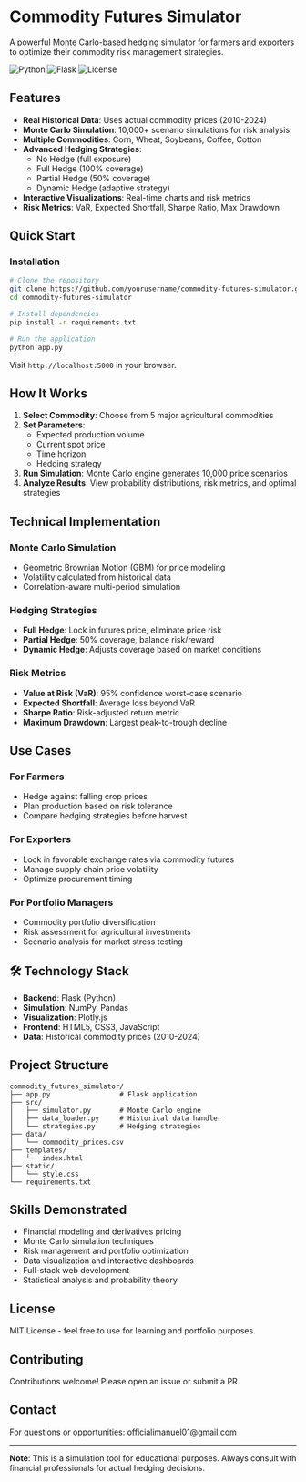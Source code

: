 #  Commodity Futures Simulator

A powerful Monte Carlo-based hedging simulator for farmers and exporters to optimize their commodity risk management strategies.

![Python](https://img.shields.io/badge/python-3.8+-blue.svg)
![Flask](https://img.shields.io/badge/flask-2.0+-green.svg)
![License](https://img.shields.io/badge/license-MIT-blue.svg)

##  Features

- **Real Historical Data**: Uses actual commodity prices (2010-2024)
- **Monte Carlo Simulation**: 10,000+ scenario simulations for risk analysis
- **Multiple Commodities**: Corn, Wheat, Soybeans, Coffee, Cotton
- **Advanced Hedging Strategies**: 
  - No Hedge (full exposure)
  - Full Hedge (100% coverage)
  - Partial Hedge (50% coverage)
  - Dynamic Hedge (adaptive strategy)
- **Interactive Visualizations**: Real-time charts and risk metrics
- **Risk Metrics**: VaR, Expected Shortfall, Sharpe Ratio, Max Drawdown

##  Quick Start

### Installation

```bash
# Clone the repository
git clone https://github.com/yourusername/commodity-futures-simulator.git
cd commodity-futures-simulator

# Install dependencies
pip install -r requirements.txt

# Run the application
python app.py
```

Visit `http://localhost:5000` in your browser.

##  How It Works

1. **Select Commodity**: Choose from 5 major agricultural commodities
2. **Set Parameters**: 
   - Expected production volume
   - Current spot price
   - Time horizon
   - Hedging strategy
3. **Run Simulation**: Monte Carlo engine generates 10,000 price scenarios
4. **Analyze Results**: View probability distributions, risk metrics, and optimal strategies

##  Technical Implementation

### Monte Carlo Simulation
- Geometric Brownian Motion (GBM) for price modeling
- Volatility calculated from historical data
- Correlation-aware multi-period simulation

### Hedging Strategies
- **Full Hedge**: Lock in futures price, eliminate price risk
- **Partial Hedge**: 50% coverage, balance risk/reward
- **Dynamic Hedge**: Adjusts coverage based on market conditions

### Risk Metrics
- **Value at Risk (VaR)**: 95% confidence worst-case scenario
- **Expected Shortfall**: Average loss beyond VaR
- **Sharpe Ratio**: Risk-adjusted return metric
- **Maximum Drawdown**: Largest peak-to-trough decline

##  Use Cases

### For Farmers
- Hedge against falling crop prices
- Plan production based on risk tolerance
- Compare hedging strategies before harvest

### For Exporters
- Lock in favorable exchange rates via commodity futures
- Manage supply chain price volatility
- Optimize procurement timing

### For Portfolio Managers
- Commodity portfolio diversification
- Risk assessment for agricultural investments
- Scenario analysis for market stress testing

## 🛠️ Technology Stack

- **Backend**: Flask (Python)
- **Simulation**: NumPy, Pandas
- **Visualization**: Plotly.js
- **Frontend**: HTML5, CSS3, JavaScript
- **Data**: Historical commodity prices (2010-2024)

##  Project Structure

```
commodity_futures_simulator/
├── app.py                 # Flask application
├── src/
│   ├── simulator.py       # Monte Carlo engine
│   ├── data_loader.py     # Historical data handler
│   └── strategies.py      # Hedging strategies
├── data/
│   └── commodity_prices.csv
├── templates/
│   └── index.html
├── static/
│   └── style.css
└── requirements.txt
```

##  Skills Demonstrated

- Financial modeling and derivatives pricing
- Monte Carlo simulation techniques
- Risk management and portfolio optimization
- Data visualization and interactive dashboards
- Full-stack web development
- Statistical analysis and probability theory

##  License

MIT License - feel free to use for learning and portfolio purposes.

##  Contributing

Contributions welcome! Please open an issue or submit a PR.

##  Contact

For questions or opportunities: officialimanuel01@gmail.com

---

**Note**: This is a simulation tool for educational purposes. Always consult with financial professionals for actual hedging decisions.

